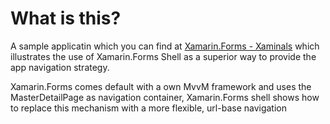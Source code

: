 # What is this?

A sample applicatin which you can find at [Xamarin.Forms - Xaminals](https://docs.microsoft.com/en-us/samples/xamarin/xamarin-forms-samples/userinterface-xaminals/)
which illustrates the use of Xamarin.Forms Shell as a superior way to provide the app navigation strategy.

Xamarin.Forms comes default with a own MvvM framework and uses the MasterDetailPage as navigation container, Xamarin.Forms shell shows how to 
replace this mechanism with a more flexible, url-base navigation


